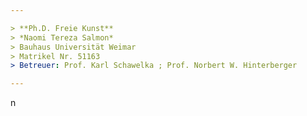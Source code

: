 ```yaml
---

> **Ph.D. Freie Kunst**  
> *Naomi Tereza Salmon*  
> Bauhaus Universität Weimar  
> Matrikel Nr. 51163  
> Betreuer: Prof. Karl Schawelka ; Prof. Norbert W. Hinterberger  

---
```




























n
